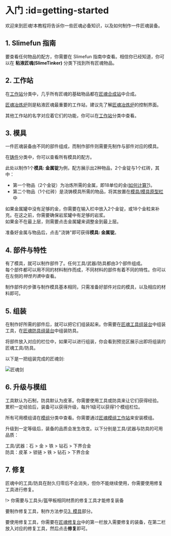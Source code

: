 # 入门 :id=getting-started

欢迎来到匠魂!本教程将告诉你一些匠魂必备知识，以及如何制作一件匠魂装备。

## 1. Slimefun 指南

要查看任何物品的配方，你需要在 Slimefun 指南中查看。相信你已经知道，你可以在 **粘液匠魂(SlimeTinker)** 分类下找到所有匠魂物品。

## 2. 工作站

在[工作站](/Workstations)分类中，几乎所有匠魂的基础物品都在[匠魂合成站](/Workstations#tinkers-workbench)中合成。

[匠魂冶炼炉](/Tinkers-Smeltery)则是粘液匠魂最重要的工作站，建议先了解[匠魂冶炼炉](/Tinkers-Smeltery)的控制界面。

其他工作站的名字对应着它们的功能，你可以在[工作站](/Workstations)分类中查看。

## 3. 模具

一件匠魂装备由不同的部件组成，而制作部件则需要先制作与部件对应的模具。

在[铸件](/Casts)分类中，你可以查看所有模具的配方。

此处以制作1个**模具: 金属锭**为例，配方展示出2种物品，2个金锭与1个红砖，其中：

* 第一个物品（2个金锭）为冶炼所需的金属，即18单位的金([如何计算?](/Tinkers-Smeltery#metal-tank))。
* 第二个物品（1个红砖）是浇铸模具所需的物品，将其放置在[模具/模具原型栏](/Tinkers-Smeltery#cast-slot)中

如果金属罐中没有足够的金，你需要在输入栏中放入2个金锭，或18个金粒来补充。在这之前，你需要确保岩浆罐中有足够的岩浆。  
如果金不在最上层，则需要点击金属罐来调整金到最上层。

准备好金属与物品后，点击"浇铸"即可获得**模具: 金属锭**。

## 4. 部件与特性

有了模具，就可以制作部件了。任何工具/武器/防具都由3个部件组成。  
每个部件都可以用不同的材料制作而成，不同材料的部件有着不同的特性。你可以在左侧的*特性列表*中查看。

制作部件的步骤与制作模具基本相同，只需准备好部件对应的模具，以及相应的材料即可。

## 5. 组装

在制作好所需的部件后，就可以把它们组装起来。你需要在[匠魂工具组装台](/Workstations#tinkers-table)中组装工具，在[匠魂防具组装台](/Workstations#tinkers-armour-table)中组装防具。

将部件放入对应的栏位中，如果可以进行组装，你会看到预览区展示出即将组装的匠魂工具/防具。

以下是一把组装完成的匠魂剑:

![匠魂剑](https://cdn.jsdelivr.net/gh/SlimefunGuguProject/SlimeTinker-Wiki@master/images/tinkers-sword.png ':size=50%')

## 6. 升级与模组

工具默认为石制，防具默认为皮革。你需要使用工具或防具来让它们获得经验。  
累积一定经验后，装备可以获得升级，每升1级可以获得1个模组栏位。

所有可用模组请在[模组](/Modifications)分类中查看。你需要通过[匠魂模组工作站](/Workstations#tinkers-mod-station)来安装模组。

升级到一定等级后，装备的品质会发生改变。以下分别是工具/武器与防具的可用品质：

工具/武器：石 > 金 > 铁 > 钻石 > 下界合金  
防具：皮革 > 锁链 > 铁 > 钻石 > 下界合金  

## 7. 修复

匠魂中的工具/防具在耐久归零后不会消失，但你不能继续使用，你需要使用修复工具进行修复。

!> 你需要与工具头/盔甲板相同材质的修复工具才能修复装备

要制作修复工具，制作方法参见[3. 模具](#_3-模具)部分。

要使用修复工具，你需要在[匠魂修复台](/Workstations#tinkers-repair-bench)中的第一栏放入需要修复的装备，在第二栏放入对应的修复工具，然后点击**修复**即可。

